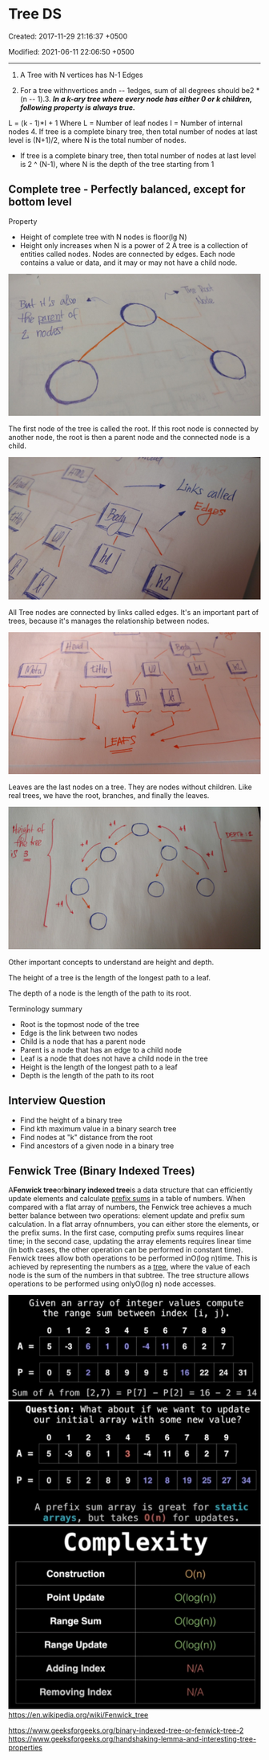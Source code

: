 # Tree DS

Created: 2017-11-29 21:16:37 +0500

Modified: 2021-06-11 22:06:50 +0500

---

1. A Tree with N vertices has N-1 Edges

2. For a tree withnvertices andn -- 1edges, sum of all degrees should be2 * (n -- 1).3.  ***In a k-ary tree where every node has either 0 or k children, following property is always true.***

L = (k - 1)*I + 1
Where L = Number of leaf nodes
I = Number of internal nodes
4.  If tree is a complete binary tree, then total number of nodes at last level is (N+1)/2, where N is the total number of nodes.

- If tree is a complete binary tree, then total number of nodes at last level is 2 ^ (N-1), where N is the depth of the tree starting from 1

## Complete tree - Perfectly balanced, except for bottom level

Property

- Height of complete tree with N nodes is floor(lg N)
- Height only increases when N is a power of 2
A tree is a collection of entities called nodes. Nodes are connected by edges. Each node contains a value or data, and it may or may not have a child node.

![4de Z noosi ](media/Tree-DS-image1.jpeg)

The first node of the tree is called the root. If this root node is connected by another node, the root is then a parent node and the connected node is a child.

![Links called ](media/Tree-DS-image2.jpeg)

All Tree nodes are connected by links called edges. It's an important part of trees, because it's manages the relationship between nodes.

![LEAFS ](media/Tree-DS-image3.jpeg)

Leaves are the last nodes on a tree. They are nodes without children. Like real trees, we have the root, branches, and finally the leaves.

![image](media/Tree-DS-image4.png)

Other important concepts to understand are height and depth.

The height of a tree is the length of the longest path to a leaf.

The depth of a node is the length of the path to its root.

Terminology summary

- Root is the topmost node of the tree
- Edge is the link between two nodes
- Child is a node that has a parent node
- Parent is a node that has an edge to a child node
- Leaf is a node that does not have a child node in the tree
- Height is the length of the longest path to a leaf
- Depth is the length of the path to its root

## Interview Question

- Find the height of a binary tree
- Find kth maximum value in a binary search tree
- Find nodes at "k" distance from the root
- Find ancestors of a given node in a binary tree

## Fenwick Tree (Binary Indexed Trees)

A**Fenwick tree**or**binary indexed tree**is a data structure that can efficiently update elements and calculate [prefix sums](https://en.wikipedia.org/wiki/Prefix_sum) in a table of numbers.
When compared with a flat array of numbers, the Fenwick tree achieves a much better balance between two operations: element update and prefix sum calculation. In a flat array ofnnumbers, you can either store the elements, or the prefix sums. In the first case, computing prefix sums requires linear time; in the second case, updating the array elements requires linear time (in both cases, the other operation can be performed in constant time). Fenwick trees allow both operations to be performed inO(log n)time. This is achieved by representing the numbers as a [tree](https://en.wikipedia.org/wiki/Tree_(data_structure)), where the value of each node is the sum of the numbers in that subtree. The tree structure allows operations to be performed using onlyO(log n) node accesses.

![image](media/Tree-DS-image5.jpeg)
![image](media/Tree-DS-image6.jpeg)
![image](media/Tree-DS-image7.jpeg)
<https://en.wikipedia.org/wiki/Fenwick_tree>

<https://www.geeksforgeeks.org/binary-indexed-tree-or-fenwick-tree-2>
<https://www.geeksforgeeks.org/handshaking-lemma-and-interesting-tree-properties>
